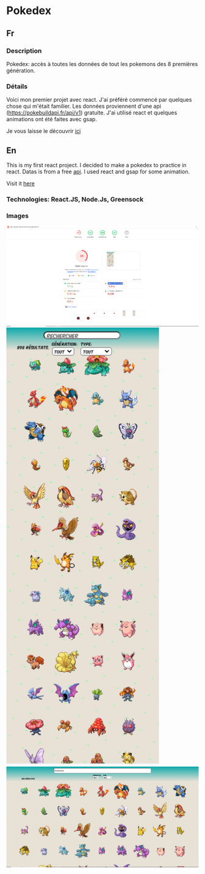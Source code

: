 # Pokedex

## Fr

### Description

Pokedex: accès à toutes les données de tout les pokemons des 8 premières génération.

### Détails

Voici mon premier projet avec react. J'ai préféré commencé par quelques chose qui m'était familier. Les données proviennent d'une api (https://pokebuildapi.fr/api/v1) gratuite.
J'ai utilisé react et quelques animations ont été faites avec gsap.

Je vous laisse le découvrir [ici](https://pokedex-react-phi-amber.vercel.app/pokemon)

## En

This is my first react project. I decided to make a pokedex to practice in react. Datas is from a free [api](https://pokebuildapi.fr/api/v1). I used react and gsap for some animation.

Visit it [here](https://pokedex-react-phi-amber.vercel.app/pokemon)

### Technologies: React.JS, Node.Js, Greensock

### Images

<img src="illustration/illustration3.png" alt="lighthouse" width="800">
<img src="illustration/illustration2.png" alt="small screen" width="400">
<img src="illustration/illustration1.png" alt="laptop" width="800">
